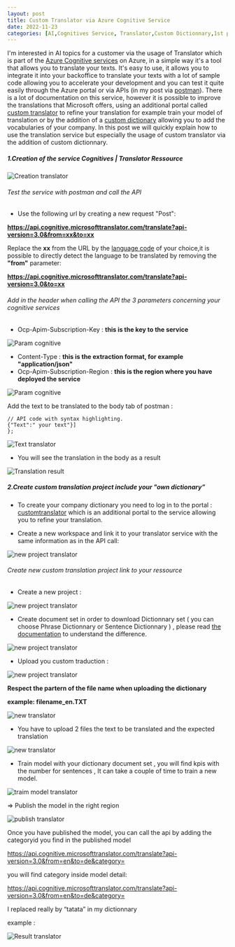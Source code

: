 ```yaml
---
layout: post
title: Custom Translator via Azure Cognitive Service  
date: 2022-11-23
categories: [AI,Cognitives Service, Translator,Custom Dictionnary,1st post]
---
```


I'm interested in AI topics for a customer via the usage of Translator which is part of the [Azure Cognitive services](https://azure.microsoft.com/fr-fr/products/cognitive-services/) on Azure, in a simple way it's a tool that allows you to translate your texts. It's easy to use, it allows you to integrate it into your backoffice to translate your texts with a lot of sample code allowing you to accelerate your development and you can test it quite easily through the Azure portal or via APIs (in my post via [postman](https://www.postman.com/)). There is a lot of documentation on this service, however it is possible to improve the translations that Microsoft offers, using an additional portal called [custom translator](https://portal.customtranslator.azure.ai/) to refine your translation for example train your model of translation or by the addition of a [custom dictionary](https://learn.microsoft.com/en-us/azure/cognitive-services/translator/custom-translator/concepts/dictionaries) allowing you to add the vocabularies of your company.
In this post we will quickly explain how to use the translation service but especially the usage of custom translator via the addition of custom dictionnary.

##### 1.Creation of the service Cognitives | Translator Ressource 

![Creation translator](https://github.com/marc-hadjeje/marc-hadjeje.github.io/blob/main/assets/images/Translator_creation.jpg?raw=true)

###### Test the service with postman and call the API 

-	Use the following url by creating a new request "Post": 

**https://api.cognitive.microsofttranslator.com/translate?api-version=3.0&from=xx&to=xx**

Replace the **xx** from the URL by the [language code](https://learn.microsoft.com/en-us/azure/cognitive-services/translator/language-support) of your choice,it is possible to directly detect the language to be translated by removing the **"from"** parameter:

**https://api.cognitive.microsofttranslator.com/translate?api-version=3.0&to=xx**


###### Add in the header when calling the API the 3 parameters concerning your cognitive services

-	Ocp-Apim-Subscription-Key :  **this is the key to the service** 

![Param cognitive](https://github.com/marc-hadjeje/marc-hadjeje.github.io/blob/main/assets/images/key_translator.jpg?raw=true)

-	Content-Type : **this is the extraction format, for example "application/json"**
-	Ocp-Apim-Subscription-Region : **this is the region where you have deployed the service**

![Param cognitive](https://github.com/marc-hadjeje/marc-hadjeje.github.io/blob/main/assets/images/param_cognitive.jpg?raw=true)


Add the text to be translated to the body tab of postman :

```api
// API code with syntax highlighting.
{"Text":" your text"}]
}; 
```
![Text translator](https://github.com/marc-hadjeje/marc-hadjeje.github.io/blob/main/assets/images/text_translator.jpg?raw=true)

-   You will see the translation in the body as a result

![Translation result](https://github.com/marc-hadjeje/marc-hadjeje.github.io/blob/main/assets/images/translation_result.jpg?raw=true)


##### 2.Create custom translation project include your "own dictionary”

-	To create your company dictionary you need to log in to the portal : [customtranslator](https://portal.customtranslator.azure.ai/workspaces) which is an additional portal to the service allowing you to refine your translation.

-	Create a new workspace and link it to your translator service with the same information as in the API call:

![new project translator](https://github.com/marc-hadjeje/marc-hadjeje.github.io/blob/main/assets/images/custom_translator_key.jpg?raw=true)

######	Create new custom translation project link to your ressource 

- Create a new project :

![new project translator](https://github.com/marc-hadjeje/marc-hadjeje.github.io/blob/main/assets/images/new_project_translator.jpg?raw=true)

-	Create document set in order to download Dictionnary set  ( you can choose Phrase Dictionnary or Sentence Dictionnary )  , please read [the documentation](https://learn.microsoft.com/en-us/azure/cognitive-services/Translator/custom-translator/concepts/dictionaries) to understand the difference.

![new project translator](https://github.com/marc-hadjeje/marc-hadjeje.github.io/blob/main/assets/images/type_of_dictionnary.jpg?raw=true)

-   Upload you custom traduction :

![new project translator](https://github.com/marc-hadjeje/marc-hadjeje.github.io/blob/main/assets/images/custom_translator_key.jpg?raw=true)

**Respect the partern of the file name when uploading the dictionary** 


**example: filename_en.TXT**

![new translator](https://github.com/marc-hadjeje/marc-hadjeje.github.io/blob/main/assets/images/new_project_translator.jpg)

-  You have to upload 2 files the text to be translated and the expected translation

![new translator](https://github.com/marc-hadjeje/marc-hadjeje.github.io/blob/main/assets/images/new_project_translator.jpg)

-	Train model with your dictionary document set , you will find kpis with the number for sentences ,   It can take a couple of time to train a new model.

 ![traim model translator](https://github.com/marc-hadjeje/marc-hadjeje.github.io/blob/main/assets/images/train_model.jpg?raw=true)
 
=> Publish the model in the right region

 ![publish translator](https://github.com/marc-hadjeje/marc-hadjeje.github.io/blob/main/assets/images/publish_model2.jpg?raw=true)

Once you have published the model, you can call the api by adding the categoryid you find in the published model

https://api.cognitive.microsofttranslator.com/translate?api-version=3.0&from=en&to=de&category=<category-Id>

you will find category inside model detail: 

https://api.cognitive.microsofttranslator.com/translate?api-version=3.0&from=en&to=de&category=<category-Id>

I replaced really by “tatata” in my dictionnary

example :
 
  ![Result translator](https://github.com/marc-hadjeje/marc-hadjeje.github.io/blob/main/assets/images/result.jpg?raw=true)

